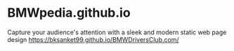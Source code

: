 # BMWpedia.github.io
Capture your audience's attention with a sleek and modern static web page design
https://bksanket99.github.io/BMWDriversClub.com/
